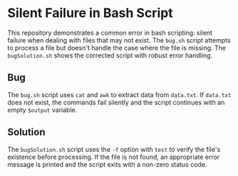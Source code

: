 # Silent Failure in Bash Script

This repository demonstrates a common error in bash scripting: silent failure when dealing with files that may not exist. The `bug.sh` script attempts to process a file but doesn't handle the case where the file is missing.  The `bugSolution.sh` shows the corrected script with robust error handling.

## Bug

The `bug.sh` script uses `cat` and `awk` to extract data from `data.txt`. If `data.txt` does not exist, the commands fail silently and the script continues with an empty `$output` variable.

## Solution

The `bugSolution.sh` script uses the `-f` option with `test` to verify the file's existence before processing. If the file is not found, an appropriate error message is printed and the script exits with a non-zero status code.